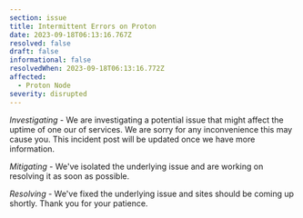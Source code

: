 ```yaml
---
section: issue
title: Intermittent Errors on Proton
date: 2023-09-18T06:13:16.767Z
resolved: false
draft: false
informational: false
resolvedWhen: 2023-09-18T06:13:16.772Z
affected:
  - Proton Node
severity: disrupted
---
```

*Investigating* - We are investigating a potential issue that might affect the uptime of one our of services. We are sorry for any inconvenience this may cause you. This incident post will be updated once we have more information.

*﻿Mitigating* - We've isolated the underlying issue and are working on resolving it as soon as possible. 

*﻿Resolving* - We've fixed the underlying issue and sites should be coming up shortly. Thank you for your patience. 